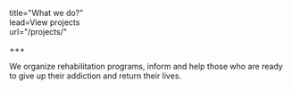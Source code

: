 title="What we do?"  
lead=View projects  
url="/projects/"  

+++

We organize rehabilitation programs, inform and help those who are ready to give up their addiction and return their lives.
